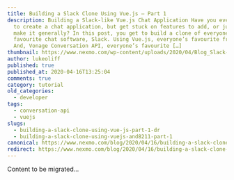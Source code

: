 ```yaml
---
title: Building a Slack Clone Using Vue.js – Part 1
description: Building a Slack-like Vue.js Chat Application Have you ever wanted
  to create a chat application, but get stuck on features to add, or just how to
  make it generally? In this post, you get to build a clone of everyone’s
  favourite chat software, Slack. Using Vue.js, everyone’s favourite framework.
  And, Vonage Conversation API, everyone’s favourite […]
thumbnail: https://www.nexmo.com/wp-content/uploads/2020/04/Blog_Slack-Clone_1200x600.png
author: lukeoliff
published: true
published_at: 2020-04-16T13:25:04
comments: true
category: tutorial
old_categories:
  - developer
tags:
  - conversation-api
  - vuejs
slugs:
  - building-a-slack-clone-using-vue-js-part-1-dr
  - building-a-slack-clone-using-vuejs-and8211-part-1
canonical: https://www.nexmo.com/blog/2020/04/16/building-a-slack-clone-using-vue-js-part-1-dr
redirect: https://www.nexmo.com/blog/2020/04/16/building-a-slack-clone-using-vue-js-part-1-dr
---
```

Content to be migrated...